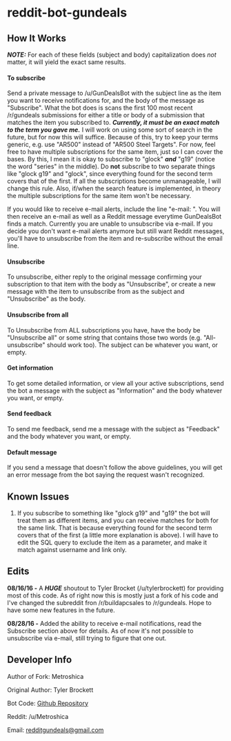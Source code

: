 # reddit-bot-gundeals

## How It Works

***NOTE:*** For each of these fields (subject and body) capitalization does *not* matter, it will yield the exact same results.

#### To subscribe 
Send a private message to /u/GunDealsBot with the subject line as the item you want to receive notifications for, and the body of the message as "Subscribe". What the bot does is scans the first 100 most recent /r/gundeals submissions for either a title or body of a submission that matches the item you subscribed to. ***Currently, it must be an exact match to the term you gave me.*** I will work on using some sort of search in the future, but for now this will suffice. Because of this, try to keep your terms generic, e.g. use "AR500" instead of "AR500 Steel Targets". For now, feel free to have multiple subscriptions for the same item, just so I can cover the bases. By this, I mean it is okay to subscribe to "glock" ***and*** "g19" (notice the word "series" in the middle). Do **not** subscribe to two separate things like "glock g19" and "glock", since everything found for the second term covers that of the first. If all the subscriptions become unmanageable, I will change this rule. Also, if/when the search feature is implemented, in theory the multiple subscriptions for the same item won't be necessary.

If you would like to receive e-mail alerts, include the line "e-mail: <email address>". You will then receive an e-mail as well as a Reddit message everytime GunDealsBot finds a match. Currently you are unable to unsubscribe via e-mail. If you decide you don't want e-mail alerts anymore but still want Reddit messages, you'll have to unsubscribe from the item and re-subscribe without the email line.

#### Unsubscribe
To unsubscribe, either reply to the original message confirming your subscription to that item with the body as "Unsubscribe", or create a new message with the item to unsubscribe from as the subject and "Unsubscribe" as the body.

#### Unsubscribe from all
To Unsubscribe from ALL subscriptions you have, have the body be "Unsubscribe all" or some string that contains those two words (e.g. "All-unsubscribe" should work too). The subject can be whatever you want, or empty.

#### Get information
To get some detailed information, or view all your active subscriptions, send the bot a message with the subject as "Information" and the body whatever you want, or empty.

#### Send feedback
To send me feedback, send me a message with the subject as "Feedback" and the body whatever you want, or empty.

#### Default message
If you send a message that doesn't follow the above guidelines, you will get an error message from the bot saying the request wasn't recognized.


## Known Issues

1. If you subscribe to something like "glock g19" and "g19" the bot will treat them as different items, and you can receive matches for both for the same link. That is because everything found for the second term covers that of the first (a little more explanation is above). I will have to edit the SQL query to exclude the item as a parameter, and make it match against username and link only.


## Edits

**08/16/16 -** A ***HUGE*** shoutout to Tyler Brocket (/u/tylerbrockett) for providing most of this code. As of right now this is mostly just a fork of his code and I've changed the subreddit fron /r/buildapcsales to /r/gundeals. Hope to have some new features in the future.

**08/28/16 -** Added the ability to receive e-mail notifications, read the Subscribe section above for details. As of now it's not possible to unsubscribe via e-mail, still trying to figure that one out.

## Developer Info

Author of Fork: Metroshica

Original Author: Tyler Brockett	

Bot Code: [Github Repository](https://github.com/metroshica/reddit-bot-gundeals)

Reddit: /u/Metroshica

Email: redditgundeals@gmail.com

&nbsp;
